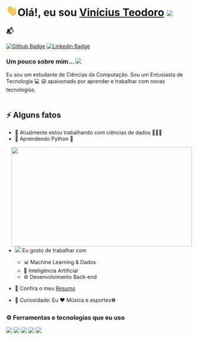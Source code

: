 <h1> <img src="https://raw.githubusercontent.com/ABSphreak/ABSphreak/master/gifs/Hi.gif" height="30px">Olá!, eu sou <a href="https://github.com/Vinni-Teodoro">Vinícius Teodoro</a> <img height="30px" src="https://emojis.slackmojis.com/emojis/images/1531849430/4246/blob-sunglasses.gif?1531849430"></h1>
</h1>

### 📬
[![Github Badge](http://img.shields.io/badge/-Github-black?style=flat-square&logo=github&link=https://github.com/Vinni-Teodoro/)](https://github.com/Vinni-Teodoro/) 
[![Linkedin Badge](https://img.shields.io/badge/-LinkedIn-blue?style=flat-square&logo=Linkedin&logoColor=white&link=https://www.linkedin.com/in/vinicius-ateodoro/)](https://www.linkedin.com/in/vinicius-ateodoro)



### Um pouco sobre mim... <img src="https://media.giphy.com/media/kimWBtJDjWcwFH2nRB/giphy.gif" width="50"> 
Eu sou um estudante de Ciências da Computação. Sou um Entusiasta de Tecnologia 💻 😃 apaixonado por aprender e trabalhar com novas tecnologias.  <br/><br/>


## ⚡️ Alguns fatos

- 🔭 Atualmente estou trabalhando com ciências de dados 👨🏼‍💻
- 🌱 Aprendendo Python 🐍
<img width="490" height="270" src="https://media.giphy.com/media/9B8wYztAoe1zO/source.gif" align=right>

- <img src="https://media.giphy.com/media/WUlplcMpOCEmTGBtBW/giphy.gif" width="30">  Eu gosto de trabalhar com
  - 📊 Machine Learning & Dados
  - 🤖 Inteligência Artificial
  - ⚙️ Desenvolvimento Back-end


- 📙 Confira o meu [Resumo](https://www.linkedin.com/in/vinicius-ateodoro/)
- 🎉 Curiosidade: Eu ❤️ Música e esportes⚽


### ⚙️ Ferramentas e tecnologias que eu uso
<code><img height="30" src="https://cdn.jsdelivr.net/gh/devicons/devicon/icons/python/python-original.svg" /></code>
<code><img height="30" src="https://avatars3.githubusercontent.com/u/18133?s=200&v=4"></code>
<code><img height="30" src="https://cdn.jsdelivr.net/gh/devicons/devicon/icons/mysql/mysql-plain.svg"></code>
<code><img height="30" src="https://powerapps.microsoft.com/images/application-logos/svg/powerbi.svg"></code>
<code><img height="30" src="https://avatars1.githubusercontent.com/u/45120?s=200&v=4"></code>

